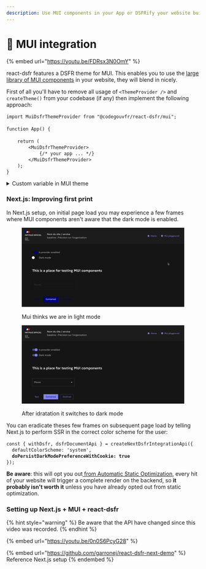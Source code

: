 ```yaml
---
description: Use MUI components in your App or DSFRify your website build with MUI.
---
```


# 🤝 MUI integration

{% embed url="https://youtu.be/FDRsx3N0OmY" %}

react-dsfr features a DSFR theme for MUI. This enables you to use the [large library of MUI components](https://mui.com/) in your website, they will blend in nicely.

First of all you'll have to remove all usage of `<ThemeProvider />` and `createTheme()` from your codebase (if any) then implement the following approach:

```tsx
import MuiDsfrThemeProvider from "@codegouvfr/react-dsfr/mui";

function App() {

    return (
        <MuiDsfrThemeProvider>
            {/* your app ... */}
        </MuiDsfrThemeProvider>
    );
}
```

<details>

<summary>Custom variable in MUI theme</summary>

If you have [custom variables](https://mui.com/material-ui/customization/theming/#custom-variables) in your MUI theme implement the following approach.

In this example we have augmented the MUI theme so it was possible to call `theme.custom.isDarkModeEnabled`.

```tsx
import { createMuiDsfrThemeProvider } from "@codegouvfr/react-dsfr/mui";

// eslint-disable-next-line @typescript-eslint/no-unused-vars
import type { Theme } from "@mui/material/styles";

declare module "@mui/material/styles" {

    interface Theme {
        custom: {
            isDarkModeEnabled: boolean;
        }
    }
}

const { MuiDsfrThemeProvider } = createMuiDsfrThemeProvider({
    "augmentMuiTheme": ({ nonAugmentedMuiTheme, frColorTheme }) => ({
        ...nonAugmentedMuiTheme,
        "custom": {
            "isDarkModeEnabled": frColorTheme.isDark
        }
    })
});

function App() {

    return (
        <MuiDsfrThemeProvider>
            {/* your app ... */}
        </MuiDsfrThemeProvider>
    );
}
```

</details>

### Next.js: Improving first print

In Next.js setup, on initial page load you may experience a few frames where MUI components aren't aware that the dark mode is enabled.

<figure><img src=".gitbook/assets/image (7).png" alt=""><figcaption><p>Mui thinks we are in light mode</p></figcaption></figure>

<figure><img src=".gitbook/assets/image (8).png" alt=""><figcaption><p>After idratation it switches to dark mode</p></figcaption></figure>

You can eradicate theses few frames on subsequent page load by telling Next.js to perform SSR in the correct color scheme for the user:

<pre class="language-tsx" data-title="_app.tsx"><code class="lang-tsx">const { withDsfr, dsfrDocumentApi } = createNextDsfrIntegrationApi({
  defaultColorScheme: 'system',
<strong>  doPersistDarkModePreferenceWithCookie: true
</strong>});
</code></pre>

**Be aware**: this will opt you out[ from Automatic Static Optimization](https://nextjs.org/docs/messages/opt-out-auto-static-optimization), every hit of your website will trigger a complete render on the backend, so **it probably isn't worth it** unless you have already opted out from static optimization.

### Setting up Next.js + MUI + react-dsfr

{% hint style="warning" %}
Be aware that the API have changed since this video was recorded.
{% endhint %}

{% embed url="https://youtu.be/0n0S6PcyG28" %}

{% embed url="https://github.com/garronej/react-dsfr-next-demo" %}
Reference Next.js setup
{% endembed %}

